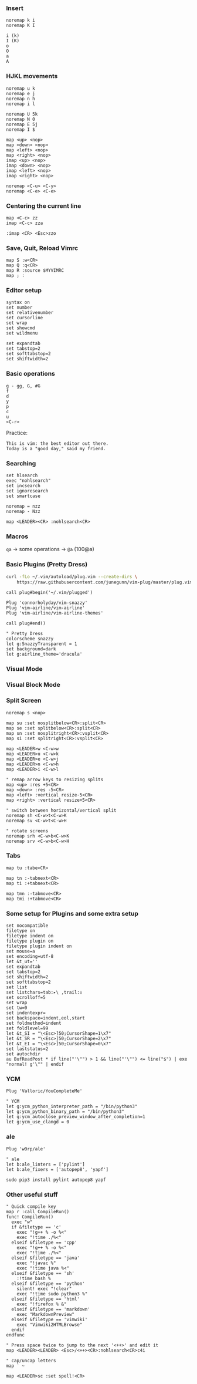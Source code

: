 ### Insert

```vim
noremap k i
noremap K I
```

```vim
i (k)
I (K)
o
O
a
A
```

### HJKL movements

```vim
noremap u k
noremap e j
noremap n h
noremap i l
```

```vim
noremap U 5k
noremap N 0
noremap E 5j
noremap I $
```

```vim
map <up> <nop>
map <down> <nop>
map <left> <nop>
map <right> <nop>
imap <up> <nop>
imap <down> <nop>
imap <left> <nop>
imap <right> <nop>
```

```vim
noremap <C-u> <C-y>
noremap <C-e> <C-e>
```

### Centering the current line

```vim
map <C-c> zz
imap <C-c> zza
```

```vim
:imap <CR> <Esc>zzo
```

### Save, Quit, Reload Vimrc

```vim
map S :w<CR>
map Q :q<CR>
map R :source $MYVIMRC
map ; :
```

### Editor setup

```vim
syntax on
set number
set relativenumber
set cursorline
set wrap
set showcmd
set wildmenu
```

```vim
set expandtab
set tabstop=2
set softtabstop=2
set shiftwidth=2
```

### Basic operations

```vim
g - gg, G, #G
f
d
y
p
c
u
<C-r>
```

Practice:
```
This is vim: the best editor out there.
Today is a "good day," said my friend.
```

### Searching

```vim
set hlsearch
exec "nohlsearch"
set incsearch
set ignoresearch
set smartcase
```

```vim
noremap = nzz
noremap - Nzz
```

```vim
map <LEADER><CR> :nohlsearch<CR>
```

### Macros

`qa` -> some operations -> `@a` (100@a)

### Basic Plugins (Pretty Dress)

```bash
curl -fLo ~/.vim/autoload/plug.vim --create-dirs \
    https://raw.githubusercontent.com/junegunn/vim-plug/master/plug.vim
```

```vim
call plug#begin('~/.vim/plugged')

Plug 'connorholyday/vim-snazzy'
Plug 'vim-airline/vim-airline'
Plug 'vim-airline/vim-airline-themes'

call plug#end()
```

```vim
" Pretty Dress
colorscheme snazzy
let g:SnazzyTransparent = 1
set background=dark
let g:airline_theme='dracula'
```

### Visual Mode

### Visual Block Mode

### Split Screen

```vim
noremap s <nop>
```

```vim
map su :set nosplitbelow<CR>:split<CR>
map se :set splitbelow<CR>:split<CR>
map sn :set nosplitright<CR>:vsplit<CR>
map si :set splitright<CR>:vsplit<CR>
```

```vim
map <LEADER>w <C-w>w
map <LEADER>u <C-w>k
map <LEADER>e <C-w>j
map <LEADER>n <C-w>h
map <LEADER>i <C-w>l
```

```vim
" remap arrow keys to resizing splits
map <up> :res +5<CR>
map <down> :res -5<CR>
map <left> :vertical resize-5<CR>
map <right> :vertical resize+5<CR>
```

```vim
" switch between horizontal/vertical split
noremap sh <C-w>t<C-w>K
noremap sv <C-w>t<C-w>H
```

```vim
" rotate screens
noremap srh <C-w>b<C-w>K
noremap srv <C-w>b<C-w>H
```

### Tabs

```vim
map tu :tabe<CR>
```

```vim
map tn :-tabnext<CR>
map ti :+tabnext<CR>
```

```vim
map tmn :-tabmove<CR>
map tmi :+tabmove<CR>
```

### Some setup for Plugins and some extra setup

```vim
set nocompatible
filetype on
filetype indent on
filetype plugin on
filetype plugin indent on
set mouse=a
set encoding=utf-8
let &t_ut=''
set expandtab
set tabstop=2
set shiftwidth=2
set softtabstop=2
set list
set listchars=tab:▸\ ,trail:▫
set scrolloff=5
set wrap
set tw=0
set indentexpr=
set backspace=indent,eol,start
set foldmethod=indent
set foldlevel=99
let &t_SI = "\<Esc>]50;CursorShape=1\x7"
let &t_SR = "\<Esc>]50;CursorShape=2\x7"
let &t_EI = "\<Esc>]50;CursorShape=0\x7"
set laststatus=2
set autochdir
au BufReadPost * if line("'\"") > 1 && line("'\"") <= line("$") | exe "normal! g'\"" | endif
```

### YCM

`Plug 'Valloric/YouCompleteMe'`

```vim
" YCM
let g:ycm_python_interpreter_path = "/bin/python3"
let g:ycm_python_binary_path = "/bin/python3"
let g:ycm_autoclose_preview_window_after_completion=1
let g:ycm_use_clangd = 0
```

### ale

`Plug 'w0rp/ale'`

```vim 
" ale
let b:ale_linters = ['pylint']
let b:ale_fixers = ['autopep8', 'yapf']
```

`sudo pip3 install pylint autopep8 yapf`

### 


### Other useful stuff

```vim
" Quick compile key
map r :call CompileRun()
func! CompileRun()
  exec "w"
  if &filetype == 'c'
    exec "!g++ % -o %<"
    exec "!time ./%<"
  elseif &filetype == 'cpp'
    exec "!g++ % -o %<"
    exec "!time ./%<"
  elseif &filetype == 'java'
    exec "!javac %"
    exec "!time java %<"
  elseif &filetype == 'sh'
    :!time bash %
  elseif &filetype == 'python'
    silent! exec "!clear"
    exec "!time sudo python3 %"
  elseif &filetype == 'html'
    exec "!firefox % &"
  elseif &filetype == 'markdown'
    exec "MarkdownPreview"
  elseif &filetype == 'vimwiki'
    exec "Vimwiki2HTMLBrowse"
  endif
endfunc
```

```vim
" Press space twice to jump to the next '<++>' and edit it
map <LEADER><LEADER> <Esc>/<++><CR>:nohlsearch<CR>c4i
```

```vim
" cap/uncap letters
map ` ~
```

```vim
map <LEADER>sc :set spell!<CR>
```

